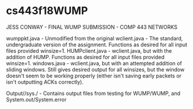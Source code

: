 # cs443f18WUMP

JESS CONWAY - FINAL WUMP SUBMISSION - COMP 443 NETWORKS

wumppkt.java - Unmodified from the original
wclient.java - The standard, undergraduate version of the assignment. Functions as desired for all input files provided winsize=1.
HUMPclient.java - wclient.java, but with the addition of HUMP. Functions as desired for all input files provided winsize=1.
windows.java - wclient.java, but with an attempted addition of sliding windows. Still gives desired output for all winsizes, but the window doesn't seem to be working properly (either isn't saving early packets or isn't outputting ACKs correctly).

Output/<protocol>/sys.<stream>/ - Contains output files from testing for WUMP/WUMP, and System.out/System.error
